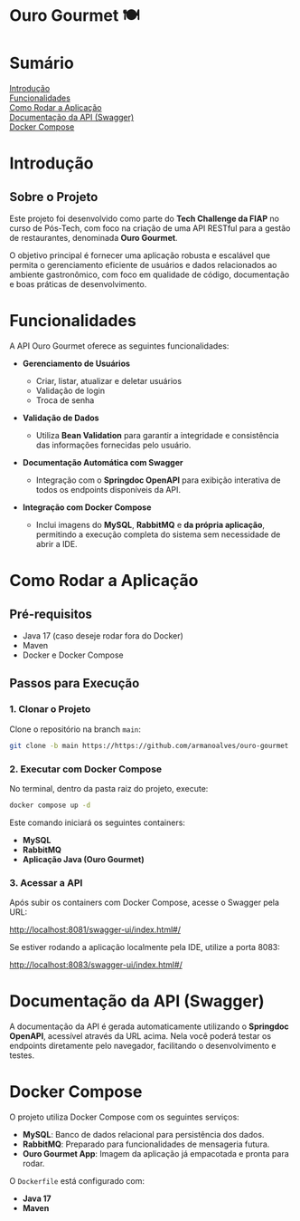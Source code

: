 # Ouro Gourmet 🍽️

# Sumário  
[Introdução](#introdução)  
[Funcionalidades](#funcionalidades)  
[Como Rodar a Aplicação](#como-rodar-a-aplicação)  
[Documentação da API (Swagger)](#documentação-da-api-swagger)  
[Docker Compose](#docker-compose)

# Introdução

## Sobre o Projeto

Este projeto foi desenvolvido como parte do **Tech Challenge da FIAP** no curso de Pós-Tech, com foco na criação de uma API RESTful para a gestão de restaurantes, denominada **Ouro Gourmet**.  

O objetivo principal é fornecer uma aplicação robusta e escalável que permita o gerenciamento eficiente de usuários e dados relacionados ao ambiente gastronômico, com foco em qualidade de código, documentação e boas práticas de desenvolvimento.

# Funcionalidades

A API Ouro Gourmet oferece as seguintes funcionalidades:

- **Gerenciamento de Usuários**  
  - Criar, listar, atualizar e deletar usuários  
  - Validação de login  
  - Troca de senha  

- **Validação de Dados**  
  - Utiliza **Bean Validation** para garantir a integridade e consistência das informações fornecidas pelo usuário.

- **Documentação Automática com Swagger**  
  - Integração com o **Springdoc OpenAPI** para exibição interativa de todos os endpoints disponíveis da API.

- **Integração com Docker Compose**  
  - Inclui imagens do **MySQL**, **RabbitMQ** e **da própria aplicação**, permitindo a execução completa do sistema sem necessidade de abrir a IDE.

# Como Rodar a Aplicação

## Pré-requisitos

- Java 17 (caso deseje rodar fora do Docker)  
- Maven  
- Docker e Docker Compose

## Passos para Execução

### 1. Clonar o Projeto

Clone o repositório na branch `main`:
```bash
git clone -b main https://https://github.com/armanoalves/ouro-gourmet
```
### 2. Executar com Docker Compose

No terminal, dentro da pasta raiz do projeto, execute:

```bash
docker compose up -d
```

Este comando iniciará os seguintes containers:
- **MySQL**
- **RabbitMQ**
- **Aplicação Java (Ouro Gourmet)**

### 3. Acessar a API

Após subir os containers com Docker Compose, acesse o Swagger pela URL:

[http://localhost:8081/swagger-ui/index.html#/](http://localhost:8083/swagger-ui/index.html#/)

Se estiver rodando a aplicação localmente pela IDE, utilize a porta 8083:

[http://localhost:8083/swagger-ui/index.html#/](http://localhost:8081/swagger-ui/index.html#/)

# Documentação da API (Swagger)

A documentação da API é gerada automaticamente utilizando o **Springdoc OpenAPI**, acessível através da URL acima. Nela você poderá testar os endpoints diretamente pelo navegador, facilitando o desenvolvimento e testes.

# Docker Compose

O projeto utiliza Docker Compose com os seguintes serviços:

- **MySQL**: Banco de dados relacional para persistência dos dados.  
- **RabbitMQ**: Preparado para funcionalidades de mensageria futura.  
- **Ouro Gourmet App**: Imagem da aplicação já empacotada e pronta para rodar.

O `Dockerfile` está configurado com:

- **Java 17**  
- **Maven**  
